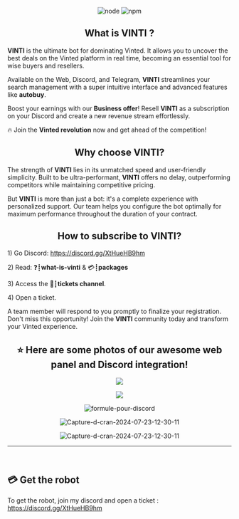 <p align="center">
  <img alt="node" src="https://img.shields.io/node/v/discord.js?style=for-the-badge">
  <img alt="npm" src="https://img.shields.io/npm/v/discord.js?label=Discord.js&style=for-the-badge">
</p>

<h2 align="center">What is VINTI ?</h2>

<p><strong>VINTI</strong> is the ultimate bot for dominating Vinted. It allows you to uncover the best deals on the Vinted platform in real time, becoming an essential tool for wise buyers and resellers.</p>

<p>Available on the Web, Discord, and Telegram, <strong>VINTI</strong> streamlines your search management with a super intuitive interface and advanced features like <strong>autobuy</strong>.</p>

<p>Boost your earnings with our <strong>Business offer</strong>! Resell <strong>VINTI</strong> as a subscription on your Discord and create a new revenue stream effortlessly.</p>

<p>🔥 Join the <strong>Vinted revolution</strong> now and get ahead of the competition!</p>

<h2 align="center">Why choose <strong>VINTI</strong>?</h2>
<p>The strength of <strong>VINTI</strong> lies in its unmatched speed and user-friendly simplicity. Built to be ultra-performant, <strong>VINTI</strong> offers no delay, outperforming competitors while maintaining competitive pricing.</p>

<p>But <strong>VINTI</strong> is more than just a bot: it's a complete experience with personalized support. Our team helps you configure the bot optimally for maximum performance throughout the duration of your contract.</p>

<h2 align="center">How to subscribe to <strong>VINTI</strong>?</h2>
<p>1) Go Discord: <a href="https://discord.gg/XtHueHB9hm">https://discord.gg/XtHueHB9hm</a></p>
<p>2) Read: ❓┋<strong>what-is-vinti</strong> & 💳┋<strong>packages</strong></p>
<p>3) Access the 📩┋<strong>tickets channel</strong>.</p>
<p>4) Open a ticket.</p>

<p>A team member will respond to you promptly to finalize your registration. Don't miss this opportunity! Join the <strong>VINTI</strong> community today and transform your Vinted experience.</p>

<h2 align="center">⭐ Here are some photos of our awesome web panel and <strong>Discord integration</strong>!</h2>

<p align="center">
  <img align="center" src="https://i.ibb.co/qYbbwny/Capture-d-e-cran-2024-11-14-a-23-19-22.png"></img>
</p>
<p align="center">
  <img align="center" src="https://i.ibb.co/QmCfrG5/Capture-d-e-cran-2024-11-14-a-21-48-17.png"></img>
</p>
<p align="center">
  <img align="center" src="https://i.ibb.co/HqMxKsM/Capture-d-e-cran-2024-11-14-a-22-18-37.png" alt="formule-pour-discord"></img>
</p>
<p align="center">
 <img src="https://i.ibb.co/Jp4qZDX/Capture-d-e-cran-2024-11-14-a-22-19-19.png" alt="Capture-d-cran-2024-07-23-12-30-11"></img>
 </p>
 <p align="center">
 <img src="https://i.ibb.co/6FN0cy8/Capture-d-e-cran-2024-11-14-a-22-19-26.png" alt="Capture-d-cran-2024-07-23-12-30-11"></img>
 </p>
<hr>


<br>


## 💳 Get the robot

To get the robot, join my discord and open a ticket : https://discord.gg/XtHueHB9hm

